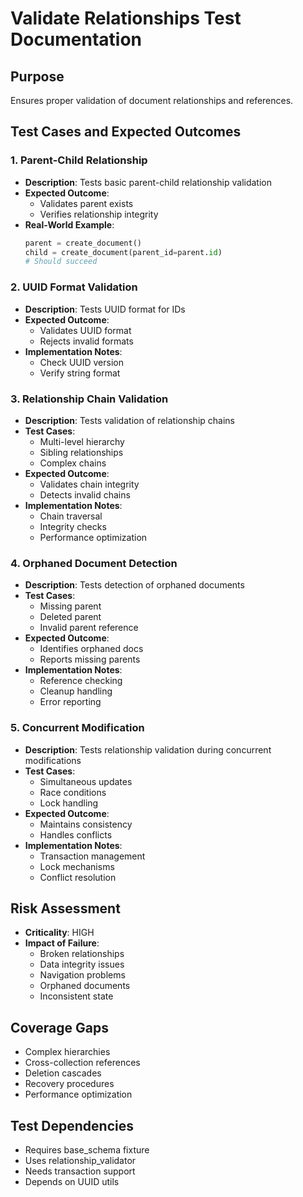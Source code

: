 # Validate Relationships Test Documentation

## Purpose

Ensures proper validation of document relationships and references.

## Test Cases and Expected Outcomes

### 1. Parent-Child Relationship

- **Description**: Tests basic parent-child relationship validation
- **Expected Outcome**:
  - Validates parent exists
  - Verifies relationship integrity
- **Real-World Example**:
  ```python
  parent = create_document()
  child = create_document(parent_id=parent.id)
  # Should succeed
  ```

### 2. UUID Format Validation

- **Description**: Tests UUID format for IDs
- **Expected Outcome**:
  - Validates UUID format
  - Rejects invalid formats
- **Implementation Notes**:
  - Check UUID version
  - Verify string format

### 3. Relationship Chain Validation

- **Description**: Tests validation of relationship chains
- **Test Cases**:
  - Multi-level hierarchy
  - Sibling relationships
  - Complex chains
- **Expected Outcome**:
  - Validates chain integrity
  - Detects invalid chains
- **Implementation Notes**:
  - Chain traversal
  - Integrity checks
  - Performance optimization

### 4. Orphaned Document Detection

- **Description**: Tests detection of orphaned documents
- **Test Cases**:
  - Missing parent
  - Deleted parent
  - Invalid parent reference
- **Expected Outcome**:
  - Identifies orphaned docs
  - Reports missing parents
- **Implementation Notes**:
  - Reference checking
  - Cleanup handling
  - Error reporting

### 5. Concurrent Modification

- **Description**: Tests relationship validation during concurrent modifications
- **Test Cases**:
  - Simultaneous updates
  - Race conditions
  - Lock handling
- **Expected Outcome**:
  - Maintains consistency
  - Handles conflicts
- **Implementation Notes**:
  - Transaction management
  - Lock mechanisms
  - Conflict resolution

## Risk Assessment

- **Criticality**: HIGH
- **Impact of Failure**:
  - Broken relationships
  - Data integrity issues
  - Navigation problems
  - Orphaned documents
  - Inconsistent state

## Coverage Gaps

- Complex hierarchies
- Cross-collection references
- Deletion cascades
- Recovery procedures
- Performance optimization

## Test Dependencies

- Requires base_schema fixture
- Uses relationship_validator
- Needs transaction support
- Depends on UUID utils
